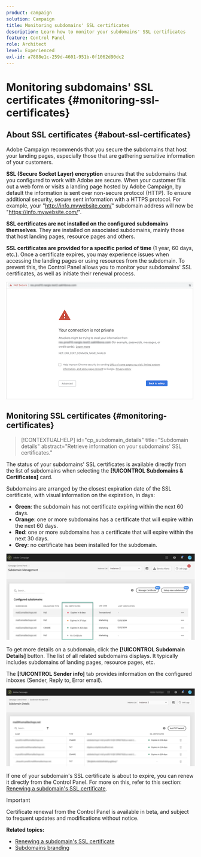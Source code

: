 ```yaml
---
product: campaign
solution: Campaign 
title: Monitoring subdomains' SSL certificates
description: Learn how to monitor your subdomains' SSL certificates
feature: Control Panel
role: Architect
level: Experienced
exl-id: a7888e1c-259d-4601-951b-0f1062d90dc2
---
```

# Monitoring subdomains' SSL certificates {#monitoring-ssl-certificates}

## About SSL certificates {#about-ssl-certificates}

Adobe Campaign recommends that you secure the subdomains that host your landing pages, especially those that are gathering sensitive information of your customers.

**SSL (Secure Socket Layer) encryption** ensures that the subdomains that you configured to work with Adobe are secure. When your customer fills out a web form or visits a landing page hosted by Adobe Campaign, by default the information is sent over non-secure protocol (HTTP). To ensure additional security, secure sent information with a HTTPS protocol. For example, your "http://info.mywebsite.com/" subdomain address will now be "https://info.mywebsite.com/".

**SSL certificates are not installed on the configured subdomains themselves**. They are installed on associated subdomains, mainly those that host landing pages, resource pages and others.

**SSL certificates are provided for a specific period of time** (1 year, 60 days, etc.). Once a certificate expires, you may experience issues when accessing the landing pages or using resources from the subdomain. To prevent this, the Control Panel allows you to monitor your subdomains' SSL certificates, as well as initiate their renewal process. 

![](assets/no_certificate.png)

## Monitoring SSL certificates {#monitoring-certificates}

>[!CONTEXTUALHELP]
>id="cp_subdomain_details"
>title="Subdomain details"
>abstract="Retrieve information on your subdomains' SSL certificates."

The status of your subdomains' SSL certificates is available directly from the list of subdomains when selecting the **[!UICONTROL Subdomains & Certificates]** card.

Subdomains are arranged by the closest expiration date of the SSL certificate, with visual information on the expiration, in days:

* **Green**: the subdomain has not certificate expiring within the next 60 days.
* **Orange**: one or more subdomains has a certificate that will expire within the next 60 days.
* **Red**: one or more subdomains has a certificate that will expire within the next 30 days.
* **Grey**: no certificate has been installed for the subdomain.

![](assets/subdomains_list.png)

To get more details on a subdomain, click the **[!UICONTROL Subdomain Details]** button.
The list of all related subdomains displays. It typically includes subdomains of landing pages, resource pages, etc.

The **[!UICONTROL Sender info]** tab provides information on the configured inboxes (Sender, Reply to, Error email).

![](assets/subdomain_details.png)

If one of your subdomain's SSL certificate is about to expire, you can renew it directly from the Control Panel. For more on this, refer to this section: [Renewing a subdomain's SSL certificate](../../subdomains-certificates/using/renewing-subdomain-certificate.md).

>[!IMPORTANT]
>
>Certificate renewal from the Control Panel is available in beta, and subject to frequent updates and modifications without notice.

**Related topics:**

* [Renewing a subdomain's SSL certificate](../../subdomains-certificates/using/renewing-subdomain-certificate.md)
* [Subdomains branding](../../subdomains-certificates/using/subdomains-branding.md)
